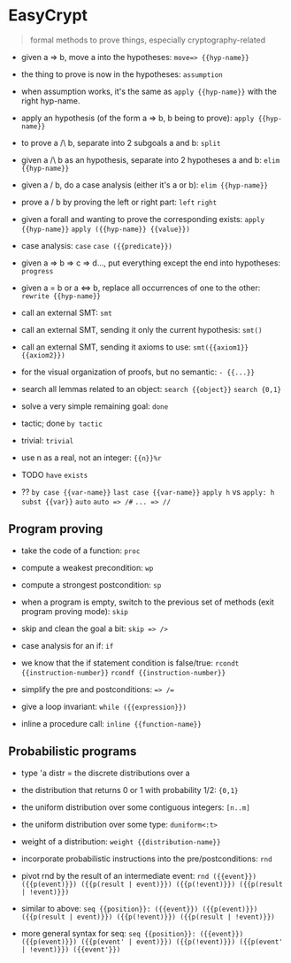 # EasyCrypt

> formal methods to prove things, especially cryptography-related

- given a => b, move a into the hypotheses:
`move=> {{hyp-name}}`

- the thing to prove is now in the hypotheses:
`assumption`

- when assumption works, it's the same as `apply {{hyp-name}}` with the right hyp-name.

- apply an hypothesis (of the form a => b, b being to prove):
`apply {{hyp-name}}`

- to prove a /\ b, separate into 2 subgoals a and b:
`split`

- given a /\ b as an hypothesis, separate into 2 hypotheses a and b:
`elim {{hyp-name}}`

- given a \/ b, do a case analysis (either it's a or b):
`elim {{hyp-name}}`

- prove a \/ b by proving the left or right part:
`left`
`right`

- given a forall and wanting to prove the corresponding exists:
`apply {{hyp-name}}`
`apply ({{hyp-name}} {{value}})`

- case analysis:
`case`
`case ({{predicate}})`

- given a => b => c => d..., put everything except the end into hypotheses:
`progress`

- given a = b or a <=> b, replace all occurrences of one to the other:
`rewrite {{hyp-name}}`

- call an external SMT:
`smt`

- call an external SMT, sending it only the current hypothesis:
`smt()`

- call an external SMT, sending it axioms to use:
`smt({{axiom1}} {{axiom2}})`

- for the visual organization of proofs, but no semantic:
`- {{...}}`

- search all lemmas related to an object:
`search {{object}}`
`search {0,1}`

- solve a very simple remaining goal:
`done`

- tactic; done
`by tactic`

- trivial:
`trivial`

- use n as a real, not an integer:
`{{n}}%r`

- TODO
`have`
`exists`

- ??
`by case {{var-name}}`
`last case {{var-name}}`
`apply h` vs `apply: h`
`subst {{var}}`
`auto`
`auto => /#`
`... => //`

## Program proving
- take the code of a function:
`proc`

- compute a weakest precondition:
`wp`

- compute a strongest postcondition:
`sp`

- when a program is empty, switch to the previous set of methods (exit program proving mode):
`skip`

- skip and clean the goal a bit:
`skip => />`

- case analysis for an if:
`if`

- we know that the if statement condition is false/true:
`rcondt {{instruction-number}}`
`rcondf {{instruction-number}}`

- simplify the pre and postconditions:
`=> /=`

- give a loop invariant:
`while ({{expression}})`

- inline a procedure call:
`inline {{function-name}}`

## Probabilistic programs
- type 'a distr = the discrete distributions over a

- the distribution that returns 0 or 1 with probability 1/2:
`{0,1}`

- the uniform distribution over some contiguous integers:
`[n..m]`

- the uniform distribution over some type:
`duniform<:t>`

- weight of a distribution:
`weight {{distribution-name}}`

- incorporate probabilistic instructions into the pre/postconditions:
`rnd`

- pivot rnd by the result of an intermediate event:
`rnd ({{event}}) ({{p(event)}}) ({{p(result | event)}}) ({{p(!event)}}) ({{p(result | !event)}})`

- similar to above:
`seq {{position}}: ({{event}}) ({{p(event)}}) ({{p(result | event)}}) ({{p(!event)}}) ({{p(result | !event)}})`

- more general syntax for seq:
`seq {{position}}: ({{event}}) ({{p(event)}}) ({{p(event' | event)}}) ({{p(!event)}}) ({{p(event' | !event)}}) ({{event'}})`
